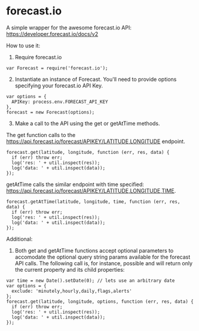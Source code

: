 forecast.io
===========

A simple wrapper for the awesome forecast.io API: https://developer.forecast.io/docs/v2

How to use it: 

1. Require forecast.io

```
var Forecast = require('forecast.io');
```

2. Instantiate an instance of Forecast. You'll need to provide options specifying your forecast.io API Key. 

```
var options = {
  APIKey: process.env.FORECAST_API_KEY
},
forecast = new Forecast(options);
```

3. Make a call to the API using the get or getAtTime methods. 

  The get function calls to the https://api.forecast.io/forecast/APIKEY/LATITUDE,LONGITUDE endpoint. 

```
forecast.get(latitude, longitude, function (err, res, data) {
  if (err) throw err;
  log('res: ' + util.inspect(res));
  log('data: ' + util.inspect(data));
});
```
  
  getAtTime calls the similar endpoint with time specified: https://api.forecast.io/forecast/APIKEY/LATITUDE,LONGITUDE,TIME.
  
```
forecast.getAtTime(latitude, longitude, time, function (err, res, data) {
  if (err) throw err;
  log('res: ' + util.inspect(res));
  log('data: ' + util.inspect(data));
});
```
  
Additional: 

1. Both get and getAtTime functions accept optional parameters to accomodate the optional query string params available for the forecast API calls. The following call is, for instance, possible and will return only the current property and its child properties: 

```
var time = new Date().setDate(0); // lets use an arbitrary date
var options = {
  exclude: 'minutely,hourly,daily,flags,alerts'
};
forecast.get(latitude, longitude, options, function (err, res, data) {
  if (err) throw err;
  log('res: ' + util.inspect(res));
  log('data: ' + util.inspect(data));
});
```
